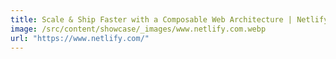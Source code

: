 ```yaml
---
title: Scale & Ship Faster with a Composable Web Architecture | Netlify
image: /src/content/showcase/_images/www.netlify.com.webp
url: "https://www.netlify.com/"
---
```

